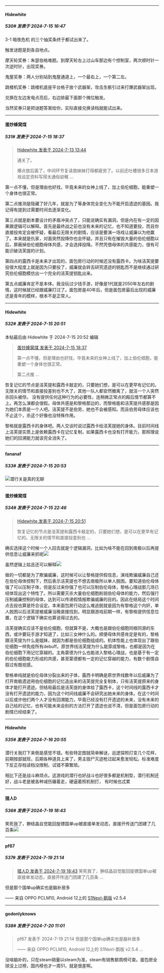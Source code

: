 ﻿
*****

####  Hidewhite  
##### 530#       发表于 2024-7-15 16:47

3-1 暗夜危机 的三个抽奖条终于都试出来了。

触发谜题是到各自地点。

摩天轮奖券：朱瑟伯格难题。到摩天轮左上过山车那边有个控制室，两次顺时针一次逆时针，出现奖券。

鬼屋奖券：两人分别站到鬼屋通道上，一个最右上，一个第二左。

跳楼机奖券：跳楼机底座平台格子放个武器架，攻击生骸引过来打爆武器架出现。

兑换在左边发电点亮后，右边排最下面那个摊位触发。

当然奖券只是把谜题答案给你，实际直接兑换读档就能试出来。


*****

####  蛋炒蜂窝煤  
##### 531#       发表于 2024-7-15 18:37

<blockquote><a href="httphttps://bbs.saraba1st.com/2b/forum.php?mod=redirect&amp;goto=findpost&amp;pid=65572359&amp;ptid=1935276" target="_blank">Hidewhite 发表于 2024-7-13 13:44</a>

通关了。

爆点放后面了，中间环节复读救妹妹打得都疲劳了。以前还吐槽很多日本游戏设定资料写得太通俗幼稚 ...</blockquote>
第一点不懂，但是理由也好找，毕竟未来的女神上线了，加上伯伦细胞，能重塑一个身体也很正常。

第二点推测是隐藏了好几年，就是为了等身体完全变化为不能开启遗迹的基因。我记得有提到过需要时间去逐渐变化。

第三点就是剧本要设计的矛盾冲突点了，只能说确实有漏洞，但是内在有一定的因果跟逻辑可以解释。首先是最终战之前也没有未来的记忆，也不知道要投，而且你直接投肯定会被怀疑，看最后无限关的剧情，应该是要演一场戏让威廉以为他赢了。本来就是仇家，对面突然投降你也会怀疑。并且只有在摧毁大量的伯伦细胞以后，屏蔽掉伯伦细胞母体共感，才会选择投降。不然凭借母体的共感能力，很有可能识破洁芙提的计划。

第四点的露西卡是未来才出现的，面包房行动的时候还没有露西卡。为啥洁芙提要投很大程度上就是因为只要投了，威廉就会转去研究遗迹的钥匙而不是继续通过研究伯伦细胞模仿出一个完全的洁芙提钥匙出来。

第五点威廉肯定不是本体。我没玩过少钱手游，好像是1代就是2050年左右的剧情，这时候就已经跟威廉打过了。面包房是40年后，但是面包房最后出现的威廉还是青年的模样，根本不是正常人。


*****

####  Hidewhite  
##### 532#       发表于 2024-7-15 20:51

 本帖最后由 Hidewhite 于 2024-7-15 20:52 编辑 
<blockquote><a href="httphttps://bbs.saraba1st.com/2b/forum.php?mod=redirect&amp;goto=findpost&amp;pid=65593640&amp;ptid=1935276" target="_blank">蛋炒蜂窝煤 发表于 2024-7-15 18:37</a>

第一点不懂，但是理由也好找，毕竟未来的女神上线了，加上伯伦细胞，能重塑一个身体也很正常。

第二点推 ...</blockquote>
恢复记忆的节点是洁芙提和露西卡敲定的，只要她们想，是可以在更早有记忆的。无限关的情节和直接投差别也不大了，其他一队人都安然撤离了，就洁一个人突然杀回头被俘。 没有提供任何这种行为的必要性，连稍微正常点的殿后情节都算不上。再怎么演都会很假。母体共感是和黎格那边的，而黎格能和洁芙提共感那是因为她们本质是一个人吧。洁芙提不是伯劳，她也不会被感知。而且伯劳母体应该也不止这个，杀这个好像也没特殊作用。

黎格就是露西卡的身体吧。两人交谈时说过露西卡给洁芙提她的身体。目前时间线上洁芙提实质上是依赖露西卡在记忆复制，如果露西卡也没有打开能力，那照理说她们的回溯能力就该完全消失了。

*****

####  fananaf  
##### 533#       发表于 2024-7-15 20:53

<img src="https://static.saraba1st.com/image/smiley/face2017/001.png" referrerpolicy="no-referrer">潜行关是真的无聊


*****

####  蛋炒蜂窝煤  
##### 534#       发表于 2024-7-15 22:46

<blockquote><a href="httphttps://bbs.saraba1st.com/2b/forum.php?mod=redirect&amp;goto=findpost&amp;pid=65594743&amp;ptid=1935276" target="_blank">Hidewhite 发表于 2024-7-15 20:51</a>

恢复记忆的节点是洁芙提和露西卡敲定的，只要她们想，是可以在更早有记忆的。无限关的情节和直接投差别也 ...</blockquote>
确实选择这个时候一个人回去就是个逻辑漏洞，比如为啥不能在回到南极以后再提供信息让威廉来抓呢<img src="https://static.saraba1st.com/image/smiley/face2017/067.png" referrerpolicy="no-referrer">

虽然逻辑上姑且还可以解释<img src="https://static.saraba1st.com/image/smiley/face2017/067.png" referrerpolicy="no-referrer">

做的一切都是为了欺骗威廉，这时候可以让黎格提供假信息，演戏欺骗威廉自己还在伯伦母体控制下，然后表示洁芙提也不想去南极所以单人脱困。要知道伯伦母体强了可以压制子体，但是反过来你强了也可以压制伯伦母体，黎格心理战那几场已经体现出这个特性了。所以需要灭杀大量伯伦细胞削弱伯伦母体的能力，然后强行压制威廉控制的母体，达到可以传递假情报欺骗威廉的目的。因此在结局这个时间点去投也算是符合设定。本来面包房行动这么难逃脱就是因为有黎格这个内奸，单人脱困以后洁芙提被威廉当晚直接找到，明显跟游戏前期一样，有黎格提供信息位置，在这个逻辑下确实也算说得过去的。

洁芙提确实应该不是伯伦细胞，但就算不是，大概也是跟伯伦细胞同根同源的东西，或许要玩手游才知道了，比如三女神什么的。顺便母体共感肯定是有的，黎格跟洁芙提为什么是姐妹，就因为都是伯伦细胞组成的。机体性能上也体现出了跟伯伦细胞一样免疫所有debuff。原世界线洁芙提为什么能穿成黎格，也都是因为在伯伦细胞下用记忆穿越的。主角蒙德为什么也能进入黎格心理战，也是基于有一定的伯伦细胞能力形成的共感，甚至蒙德都有一定的记忆穿越的能力，有数个剧情自叙过有既视感。

黎格单纯就是伯伦母体分裂出来的子体，露西卡明确是原世界线数年以后威廉为了打开南极遗迹用伯伦细胞的记忆造出来的洁芙提完全复制体，只有洁芙提原来的身体才能打开遗迹。但结局最后是洁芙提的身体给了露西卡，这个时间线的露西卡才没有打开遗迹的能力，因为这个时间线威廉不会研究出她未来的身体。在这个时间以后或许他们两个人才没有回溯能力，毕竟已经没有打开遗迹的未来，没有未来的自己给的记忆，也有可能未来会别的方法打开了遗迹也说不清，但是面包房行动的剧情已经结束了。


*****

####  Hidewhite  
##### 535#       发表于 2024-7-16 20:55

潜行关我打下来倒是感觉不错。有些特定图就简单解谜，巡逻探照灯变几个花样，前期按部就班，后期各种道具上来了，男主毁尸灭迹枪过起来愈发轻松。标准难度下反正存档读档没限制，试错不算繁琐。

相比下还是战斗麻烦点。这游戏的潜行也好战斗也好很多都是机制型，潜行机制还好，战斗老是被各种减伤碾着走，硬逼着照机制打， 有时候也忒累


*****

####  猎人D  
##### 536#       发表于 2024-7-19 18:43

笑死我了，翀结晶自觉能回旋镖国单up被直接单发动态，直接开传送门团建了几百条<img src="https://static.saraba1st.com/image/smiley/face2017/053.png" referrerpolicy="no-referrer">


*****

####  pf67  
##### 537#       发表于 2024-7-19 21:14

<blockquote><a href="httphttps://bbs.saraba1st.com/2b/forum.php?mod=redirect&amp;goto=findpost&amp;pid=65637685&amp;ptid=1935276" target="_blank">猎人D 发表于 2024-7-19 18:43</a>
笑死我了，翀结晶自觉能回旋镖国单up被直接单发动态，直接开传送门团建了几百条 ...</blockquote>
但是那个国单up确实也是脑补居多

—— 来自 OPPO PCLM10, Android 12上的 [S1Next-鹅版](https://github.com/ykrank/S1-Next/releases) v2.5.4


*****

####  godonlyknows  
##### 538#       发表于 2024-7-20 11:01

<blockquote>pf67 发表于 2024-7-19 21:14
但是那个国单up确实也是脑补居多

—— 来自 OPPO PCLM10, Android 12上的 S1Next-鹅版 v2.5.4 ...</blockquote>
没啥脑补的，只在steam销量以steam为准，steam有销售额周榜可查。面包房全球没上过榜，国内榜也才一周51，就是很差啊。

